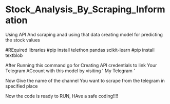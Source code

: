 # Stock_Analysis_By_Scraping_Information
Using API And scraping anad using that data creating model for predicting the stock values


#REquired libraries
#pip install telethon pandas scikit-learn
#pip install textblob

After Running this command go for  Creating API credentials to link Your Telegram ACcount with this model
by visiting ' My Telegram '

Now Give the name of the channel You want to scrape from the telegram in specified place


Now the code is ready to RUN, HAve a safe coding!!!!
